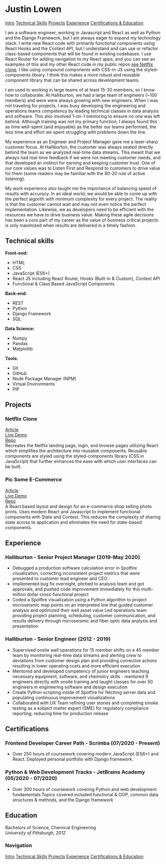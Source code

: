 # Justin Lowen
[Intro](#justin-lowen) [Technical Skills](#technical-skills) [Projects](#projects) [Experience](#experience) [Certifications & Education](#certifications)

I am a software engineer, working in Javascript and React as well as Python and the Django Framework, but I am always eager to expand my technology stack.  I write new React code with primarily functional components using React Hooks and the Context API, but I understand and can use or refactor class-based components that will be found in existing codebases.  I use React Router for adding navigation to my React apps, and you can see an examples of this and my other React code in my public repos [see Netflix clone](#projects).  I like using compound components with CSS-in-JS using the styled-components library.  I think this makes a more robust and reusable component library that can be shared across development teams.

I am used to working in large teams of at least 15-30 members, so I know how to collaborate.  At Halliburton, we had a large team of engineers (~100 members) and were were always growing with new engineers.  When I was not traveling for projects, I was busy developing the engineering and operations teams competency by leading technical classes in data analysis and software.  This also involved 1-on-1 mentoring to ensure no one was left behind.  Although training was not my primary function, I always found this as time well-spent (and enjoyable) as the better our teams performed, the less time and effort we spent struggling with problems down the line.

My experience as an Engineer and Project Manager gave me a laser-sharp customer focus.  At Halliburton, the customer was always seated directly behind the team as we analyzed real-time data streams.  This meant that we always had real-time feedback if we were not meeting customer needs, and that developed an instinct for earning and keeping customer trust.  One of our core values was to Listen First and Respond to customers to drive value for them (some readers may be familiar with the 80-20 rule of active listening).

My work experience also taught me the importance of balancing speed of results with accuracy.  In an ideal world, we would be able to come up with the perfect algorith with minimum complexity for every project.  The reality is that the customer cannot wait and may not even notice the perfect implementation. Likewise, we as developers need to be efficient with the resources we have to drive business value.  Making these agile decisions has been a core part of my career as the value of business critical projects is only maximized when results are delivered in a timely fashion.

## Technical skills

**Front-end:**

* HTML
* CSS
* JavaScript (ES6+)
* React JS including React Router, Hooks (Built-in & Custom), Context API
* Functional & Class Based JavaScript Components

**Back-end:**

* REST
* Python
* Django Framework
* SQL

**Data Science:**

* Numpy
* Pandas
* Matplotlib

**Tools:**
* Git
* GitHub
* Node Package Manager (NPM)
* Virtual Environments
* PIP

## Projects
### Netflix Clone
[Article](https://jlowe-n.github.io/netflix-clone.html)<br>
[Live Demo](https://jlowen-netflix.netlify.app/)<br>
[Repo](https://github.com/JLowe-N/netflixclone)<br>
Recreates the Netflix landing page, login, and browse pages utilizing React which simplifies the architecture into reusable components.  Reusable components are styled using the styled-components library (CSS in JavaScript) that further enhances the ease with which user interfaces can be built.

### Pic Some E-Commerce
[Article](https://jlowe-n.github.io/pic-some.html)<br>
[Live Demo](https://jlowe-n.github.io/picsomereact/)<br>
[Repo](https://github.com/JLowe-N/picsomereact)<br>
A React based layout and design for an e-commerce shop selling photo prints.  Uses modern React and Javascript to implement functional components with State and Context.  This reduces the complexity of sharing state across te application and eliminates the need for state-based components.

## Experience
### Halliburton - Senior Project Manager (2019-May 2020)
* Debugged a production software calculation error in Spotfire
visualization, correcting inconsistent project metrics that
were presented to customer lead engineer and CEO.
* Implemented bug fix overnight, pitched to analysis team and
got approvals, and pushed code improvement immediately for
this multi-million dollar cross-functional project
* Coded a Spotfire visualization using a Python algorithm to
project microseismic map points on an interpreted line that
guided customer analysis and optimized their well asset value
Led operations team providing project planning, scheduling,
customer communication, and results delivery through
microseismic and fiber optic data analysis and presentation

### Halliburton - Senior Engineer (2012 - 2019)
* Supervised onsite well operations for 15 member shifts on a
45 member team by monitoring real-time data streams and
alerting crew to deviations from customer design plan and
providing corrective actions resulting in lower operating costs
and more efficient execution
* Mentored and developed competency of junior engineers
teaching necessary equipment, software, and chemistry skills -
mentored 9 engineers directly with onsite training and taught
classes for over 50 engineers in engineering software and
design execution
* Create Python scripting inside of Spotfire for fetching server
data and populating continuous improvement visualizations
* Collaborated with UX Team refining user stories and
completing smoke testing as a subject matter expert (SME) for
regulatory compliance reporting, reducing time for production
release

## Certifications
### Frontend Developer Career Path - Scrimba (07/2020 - Present)
* Over 250 hours of coursework covering modern JavaScript (ES6+) and
React. Deployed personal portfolio with Django framework.

### Python & Web Development Tracks - JetBrains Academy (05/2020 - 07/2020)
* Over 300 hours of coursework covering Python and web development
fundamentals.Topics covered included functional & OOP, common data
structures & methods, and the Django framework

## Education
Bachelors of Science, Chemical Engineering<br>
_University of Pittsburgh, 2012_

### Navigation
[Intro](#justin-lowen) [Technical Skills](#technical-skills) [Projects](#projects) [Experience](#experience) [Certifications & Education](#certifications)
